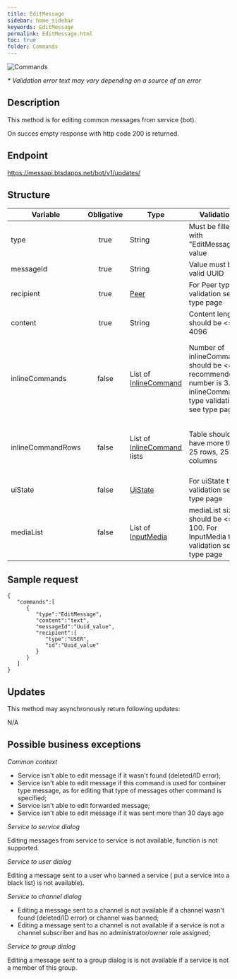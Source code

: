 ```yaml
---
title: EditMessage
sidebar: home_sidebar
keywords: EditMessage
permalink: EditMessage.html
toc: true
folder: Commands
---
```


![Commands](images/EditMessage.png "BotCommandEditMessage")
<p>
<i>* Validation error text may vary depending on a source of an error</i>
</p>

## Description

<p> This method is for editing common messages from service (bot). 
</p>
<p> On succes empty response with http code 200 is returned.
</p>

## Endpoint

https://messapi.btsdapps.net/bot/v1/updates/

## Structure
 
| Variable  | Obligative  | Type| Validation| Description
|---|:---:|---|---|---|
| type | true | String | Must be filled with "EditMessage" value |Type of request "EditMessage" |
| messageId | true |  String |Value must be a valid UUID  | Backend ID of a message to edit  |
| recipient  | true |  [Peer](https://btsdigital.github.io/bot-api-contract/peer.html) | For Peer type validation see type page| Peer message to edit was sent to |
| content| true |  String |Content length should be <= 4096  | Text of a message to replace original  |
| inlineCommands  | false | List of [InlineCommand](https://btsdigital.github.io/bot-api-contract/inlinecommand.html)  | Number of inlineCommands should be <= 8, recommended number is 3. For inlineCommand type validation see type page | List of InlineCommands   (list of buttons that will be displayed on Messenger UI inside the message). Currently this is deprecated, use inlineCommandRows
| inlineCommandRows  | false |List of [InlineCommand](https://btsdigital.github.io/bot-api-contract/inlinecommand.html) lists | Table should not have more than 25 rows, 25 columns|List containing lists of InlineCommands (Table of buttons that will be displayed on Messenger UI inside the message)|
| uiState  | false | [UiState](https://btsdigital.github.io/bot-api-contract/uistate.html) |For uiState type validation see type page |Bot Ui State buttons with ReplyKeyboard and QuickButtons  |
| mediaList  | false | List of [InputMedia](https://btsdigital.github.io/bot-api-contract/inputmedia.html)  |mediaList size should be <= 100. For InputMedia type validation see type page  |List of InputMedia. Media content to replace original |

## Sample request

```
{  
   "commands":[  
      {  
         "type":"EditMessage",
         "content":"text",
         "messageId":"Uuid_value",
         "recipient":{  
            "type":"USER",
            "id":"Uuid_value"
         }
      }
   ]
}
```

## Updates

<p>This method may asynchronously return following updates:
</p>

N/A

## Possible business exceptions

<i>Common context </i>
<p>
<ul>
    <li>Service isn't able to edit message if it wasn't found (deleted/ID error);</li>
    <li>Service isn't able to edit message if this command is used for container type message, as for editing that type of messages  other command is specified;</li>
    <li>Service isn't able to edit forwarded message;</li>
    <li> Service isn't able to edit message if it was sent more than 30 days ago  </li>
</ul>
</p>
<i>Service to service dialog
</i>
<p>Editing messages from service to service is not available, function is not supported.
</p>
<i>Service to user dialog
</i>
<p>
Editing a message sent to a user who banned a service ( put a service into a black list) is not available).
</p>
<i>Service to channel dialog
</i>
<p>
<ul>
  <li> Editing a message sent to a channel is not available if a channel wasn't found (deleted/ID error) or channel was banned;
  </li>
  <li>Editing a message sent to a channel is not available if a service is not a channel subscriber and has no administrator/owner role assigned;
  </li>
</ul>
</p>
<i>Service to group dialog
</i>
<p>
Editing a message sent to a group dialog is is not available if a service is not a member of this group.
</p>


